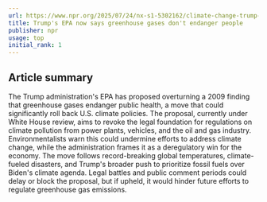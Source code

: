 ```yaml
---
url: https://www.npr.org/2025/07/24/nx-s1-5302162/climate-change-trump-epa
title: Trump's EPA now says greenhouse gases don't endanger people
publisher: npr
usage: top
initial_rank: 1
---
```

## Article summary
The Trump administration's EPA has proposed overturning a 2009 finding that greenhouse gases endanger public health, a move that could significantly roll back U.S. climate policies. The proposal, currently under White House review, aims to revoke the legal foundation for regulations on climate pollution from power plants, vehicles, and the oil and gas industry. Environmentalists warn this could undermine efforts to address climate change, while the administration frames it as a deregulatory win for the economy. The move follows record-breaking global temperatures, climate-fueled disasters, and Trump's broader push to prioritize fossil fuels over Biden's climate agenda. Legal battles and public comment periods could delay or block the proposal, but if upheld, it would hinder future efforts to regulate greenhouse gas emissions.
